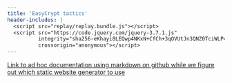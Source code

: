 ```yaml
---
title: 'EasyCrypt tactics'
header-includes: |
  <script src="replay/replay.bundle.js"></script>
  <script src="https://code.jquery.com/jquery-3.7.1.js"
          integrity="sha256-eKhayi8LEQwp4NKxN+CfCh+3qOVUtJn3QNZ0TciWLP4="
          crossorigin="anonymous"></script>
--- 
```


[Link to ad hoc documentation using markdown on github while we figure out which static website generator to use](https://www.github.com/EasyCrypt/ec-tactics/blob/tactics/tactics.md)
